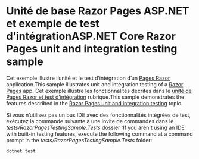 # <a name="aspnet-core-razor-pages-unit-and-integration-testing-sample"></a><span data-ttu-id="5f2c5-101">Unité de base Razor Pages ASP.NET et exemple de test d’intégration</span><span class="sxs-lookup"><span data-stu-id="5f2c5-101">ASP.NET Core Razor Pages unit and integration testing sample</span></span>

<span data-ttu-id="5f2c5-102">Cet exemple illustre l’unité et le test d’intégration d’un [Pages Razor](https://docs.microsoft.com/aspnet/core/mvc/razor-pages) application.</span><span class="sxs-lookup"><span data-stu-id="5f2c5-102">This sample illustrates unit and integration testing of a [Razor Pages](https://docs.microsoft.com/aspnet/core/mvc/razor-pages) app.</span></span> <span data-ttu-id="5f2c5-103">Cet exemple illustre les fonctionnalités décrites dans le [unité de Pages Razor et test d’intégration](https://docs.microsoft.com/aspnet/core/testing/razor-pages-testing) rubrique.</span><span class="sxs-lookup"><span data-stu-id="5f2c5-103">This sample demonstrates the features described in the [Razor Pages unit and integration testing](https://docs.microsoft.com/aspnet/core/testing/razor-pages-testing) topic.</span></span>

<span data-ttu-id="5f2c5-104">Si vous n’utilisez pas un bus IDE avec des fonctionnalités intégrées de test, exécutez la commande suivante à une invite de commandes dans le *tests/RazorPagesTestingSample.Tests* dossier :</span><span class="sxs-lookup"><span data-stu-id="5f2c5-104">If you aren't using an IDE with built-in testing features, execute the following command at a command prompt in the *tests/RazorPagesTestingSample.Tests* folder:</span></span>

```console
dotnet test
```
